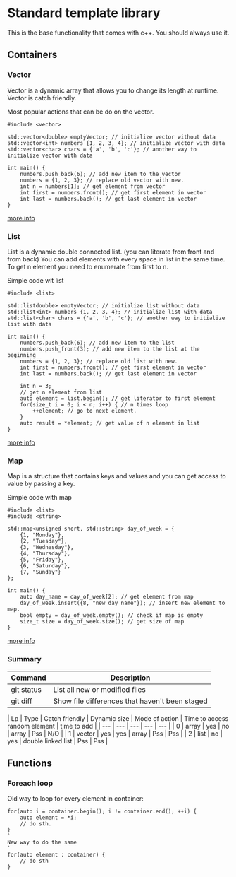# Standard template library

This is the base functionality that comes with c++.
You should always use it.

## Containers

### Vector

Vector is a dynamic array that allows you to change its length at runtime.
Vector is catch friendly.

Most popular actions that can be do on the vector.
```
#include <vector>

std::vector<double> emptyVector; // initialize vector without data
std::vector<int> numbers {1, 2, 3, 4}; // initialize vector with data
std::vector<char> chars = {'a', 'b', 'c'}; // another way to initialize vector with data

int main() {
    numbers.push_back(6); // add new item to the vector
    numbers = {1, 2, 3}; // replace old vector with new.
    int n = numbers[1]; // get element from vector
    int first = numbers.front(); // get first element in vector
    int last = numbers.back(); // get last element in vector
}
```

[more info](https://en.cppreference.com/w/cpp/container/vector)

### List

List is a dynamic double connected list. (you can literate from front and from back)
You can add elements with every space in list in the same time.
To get n element you need to enumerate from first to n.

Simple code wit list
```
#include <list>

std::listdouble> emptyVector; // initialize list without data
std::list<int> numbers {1, 2, 3, 4}; // initialize list with data
std::list<char> chars = {'a', 'b', 'c'}; // another way to initialize list with data

int main() {
    numbers.push_back(6); // add new item to the list
    numbers.push_front(3); // add new item to the list at the beginning
    numbers = {1, 2, 3}; // replace old list with new.
    int first = numbers.front(); // get first element in vector
    int last = numbers.back(); // get last element in vector

    int n = 3;
    // get n element from list
    auto element = list.begin(); // get literator to first element
    for(size_t i = 0; i < n; i++) { // n times loop
        ++element; // go to next element.
    }
    auto result = *element; // get value of n element in list
}
```

[more info](https://en.cppreference.com/w/cpp/container/list)

### Map

Map is a structure that contains keys and values and you can get access to value by passing a key.

Simple code with map
```
#include <list>
#include <string>

std::map<unsigned short, std::string> day_of_week = {
    {1, "Monday"},
    {2, "Tuesday"},
    {3, "Wednesday"},
    {4, "Thursday"},
    {5, "Friday"},
    {6, "Saturday"},
    {7, "Sunday"}
};

int main() {
    auto day_name = day_of_week[2]; // get element from map
    day_of_week.insert({8, "new day name"}); // insert new element to map.
    bool empty = day_of_week.empty(); // check if map is empty
    size_t size = day_of_week.size(); // get size of map
}
```

[more info](https://en.cppreference.com/w/cpp/container/map)

### Summary

| Command | Description |
| --- | --- |
| git status | List all new or modified files |
| git diff | Show file differences that haven't been staged |

| Lp | Type | Catch friendly | Dynamic size | Mode of action | Time to access random element | time to add |
| --- | --- | --- | --- | --- |
| 0 | array | yes | no | array | Pss | N/O |
| 1 | vector | yes | yes | array | Pss | Pss | 
| 2 | list | no | yes | double linked list | Pss | Pss |

## Functions

### Foreach loop

Old way to loop for every element in container:
```
for(auto i = container.begin(); i != container.end(); ++i) {
    auto element = *i;
    // do sth.
}
`
New way to do the same
`
for(auto element : container) {
    // do sth
}
```

